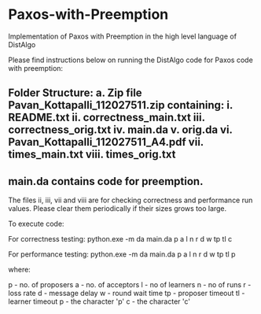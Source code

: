 # Paxos-with-Preemption
Implementation of Paxos with Preemption in the high level language of DistAlgo

Please find instructions below on running the DistAlgo code for Paxos code with preemption:

Folder Structure:
	a. Zip file Pavan_Kottapalli_112027511.zip containing:
		i. 		README.txt
		ii. 	correctness_main.txt
		iii.	correctness_orig.txt
		iv.		main.da
		v. 		orig.da
		vi.		Pavan_Kottapalli_112027511_A4.pdf
		vii.	times_main.txt
		viii.	times_orig.txt
-------------------------------------------------------------------------------------------------
main.da contains code for preemption.
-------------------------------------------------------------------------------------------------
The files ii, iii, vii and viii are for checking correctness and performance run values. Please clear them periodically if their sizes grows too large.

To execute code:

For correctness testing:
 python.exe -m da main.da p a l n r d w tp tl c

For performance testing:
python.exe -m da main.da p a l n r d w tp tl p


where:

p - no. of proposers
a - no. of acceptors
l - no of learners
n - no of runs
r - loss rate
d - message delay
w - round wait time
tp - proposer timeout
tl - learner timeout
p - the character 'p'
c - the character 'c'
